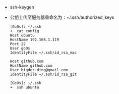 - ssh-keygen

- 公钥上传至服务器重命名为：~/.ssh/authorized_keys

  ```
  [Go0s]: ~/.ssh 
  ➜  cat config                                                                                          
  Host ubuntu
  HostName 192.168.1.119
  Port 22
  User go0s
  IdentityFile ~/.ssh/id_rsa_mac

  Host github.com
  HostName github.com
  User bigder.ding@gmail.com
  IdentityFile ~/.ssh/id_rsa_git

  [Go0s]: ~/.ssh 
  ➜  ssh ubuntu 
  ```

  ​

